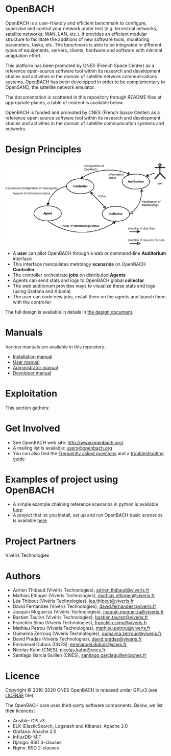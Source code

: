 OpenBACH
========

OpenBACH is a user-friendly and efficient benchmark to configure, supervise and
control your network under test (e.g. terrestrial networks, satellite networks,
WAN, LAN, etc.). It provides an efficient modular structure to facilitate the
additions of new software tools, monitoring parameters, tasks, etc. The
benchmark is able to be integrated in different types of equipments, servers,
clients, hardware and software with minimal adaptation effort.

This platform has been promoted by CNES (French Space Center) as a reference
open-source software tool within its research and development studies and
activities in the domain of satellite network communications systems. OpenBACH
has been developped in order to be complementary to OpenSAND, the satellite
network emulator.

The documentation is scattered in this repository through README files at
appropriate places, a table of content is available below.

OpenBACH is funded and promoted by CNES (French Space Center) as a reference
open-source software tool within its research and development studies and
activities in the domain of satellite communication systems and networks.

Design Principles
=================

![functions design](documents/basic_func_design.png)

  * A **user** can pilot OpenBACH through a web or command-line **Auditorium** interface
  * This interface manipulates metrology **scenarios** on OpenBACH **Controller**
  * The controller orchestrate **jobs** on distributed **Agents**
  * Agents can send stats and logs to OpenBACH global **collector**
  * The web auditorium provides ways to visualize these stats and logs (using Grafana and Kibana)
  * The user can code new jobs, install them on the agents and launch them with the controller

The full design is available in details in [the design document](documents/design/design_openbach.adoc).

Manuals
=======

Various manuals are available in this repository:
  * [Installation manual](ansible/README.md)
  * [User manual](src/auditorium/README.md)
  * [Administrator manual](src/auditorium/ihm/README.md)
  * [Developer manual](src/README.md)

Exploitation
============

This section gathers:

Get Involved
============

  * See OpenBACH web site: http://www.openbach.org/
  * A mailing list is available: users@openbach.org
  * You can also find the [Frequently asked questions](documents/support/FAQ.md)
    and a [troubleshooting guide](documents/support/Troubleshooting.md)

Examples of project using OpenBACH
=======
  * A simple example chaining reference scenarios in python is available [here][1]
  * A project that let you install, set up and run OpenBACH basic scenarios is available [here][2]

Project Partners
=======
Vivéris Technologies

Authors
=======
*  Adrien Thibaud      (Vivéris Technologies),      adrien.thibaud@viveris.fr
*  Mathias Ettinger    (Vivéris Technologies),      mathias.ettinger@viveris.fr
*  Léa Thibout         (Vivéris Technologies),      lea.thibout@viveris.fr
*  David Fernandes     (Vivéris Technologies),      david.fernandes@viveris.fr
*  Joaquin Muguerza    (Vivéris Technologies),      joaquin.muguerza@viveris.fr
*  Bastien Tauran      (Vivéris Technologies),      bastien.tauran@viveris.fr
*  Francklin Simo      (Vivéris Technologies),      francklin.simo@viveris.fr
*  Mathieu Petrou      (Vivéris Technologies),      mathieu.petrou@viveris.fr
*  Oumaima Zerrouq     (Vivéris Technologies),      oumaima.zerrouq@viveris.fr
*  David Pradas        (Vivéris Technologies),      david.pradas@viveris.fr
*  Emmanuel Dubois     (CNES),                      emmanuel.dubois@cnes.fr
*  Nicolas Kuhn        (CNES),                      nicolas.kuhn@cnes.fr 
*  Santiago Garcia Guillen (CNES),                  santiago.garciaguillen@cnes.fr

Licence
=======
Copyright © 2016-2020 CNES
OpenBACH is released under GPLv3 (see [LICENSE](LICENSE.md) file).

The OpenBACH core uses third-party software components. Below, we list their licences:

  * Ansible: GPLv3
  * ELK (ElasticSearch, Logstash and Kibana): Apache 2.0
  * Grafana: Apache 2.0
  * InfluxDB: MIT
  * Django: BSD 3-clauses
  * Nginx: BSD 2-clauses


[1]: https://forge.net4sat.org/openbach/openbach-extra/tree/master/executors/examples
[2]: https://forge.net4sat.org/kuhnn/openbach-example-simple
